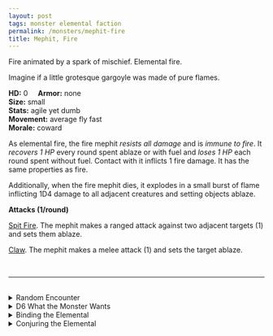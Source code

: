 ```yaml
---
layout: post
tags: monster elemental faction
permalink: /monsters/mephit-fire
title: Mephit, Fire
---
```


Fire animated by a spark of mischief. Elemental fire.

Imagine if a little grotesque gargoyle was made of pure flames.

**HD:** 0  &nbsp; &nbsp;  **Armor:** none <br>
**Size:** small <br>
**Stats:** agile yet dumb <br>
**Movement:** average fly fast <br>
**Morale:** coward <br>

As elemental fire, the fire mephit *resists all damage* and is *immune to fire*. It *recovers 1 HP* every round spent ablaze or with fuel and *loses 1 HP* each round spent without fuel. Contact with it inflicts 1 fire damage. It has the same properties as fire.

Additionally, when the fire mephit dies, it explodes in a small burst of flame inflicting 1D4 damage to all adjacent creatures and setting objects ablaze.

**Attacks (1/round)**

<ins>Spit Fire</ins>. The mephit makes a ranged attack against two adjacent targets (1) and sets them ablaze.

<ins>Claw</ins>. The mephit makes a melee attack (1) and sets the target ablaze.

<br>

---

<br> 

<details markdown="1">
<summary>Random Encounter</summary>

1. **Monster:** 1D8 fire mephits
1. **Lair:** A giant brasero burning with elemental flames. <br>	&nbsp; OR <br>	**Omen:** Cackling sounds and burnt smell.
1. **Spoor:** Everything is on fire!
1. **Tracks:** A trail of burnt objects.
1. **Trace:** [rumor] A powerful creature of fire has sent its agents in the area.
1. **Trace:** A message in ignan burned on a surface.
</details>

<details markdown="1">
<summary>D6 What the Monster Wants</summary>

1. Deliver an important message from their master. 
1. Fight! But not to the death, and fairly.
1. Cleaning (burning) the area for the arrival of their fiery master.
1. Hiding from their master, they dont want to work.
1. They are newly born, they are very curious.
1. Get some information for their fiery master.
</details>

<details markdown="1">
<summary>Binding the Elemental</summary>

You gain a [Spell Dice](https://saltygoo.github.io/class/magic-user#spells), one Doom Point and ...

1. ... every flammable item on you burns.
1. ... your words are replaced by 1'' fire mephits that mime them before being snuffed. 
1. ... your hair is replaced by flames (they dont burn you). 
1. ... each time you rest, one thing on you is stolen by a flame mephit and brought to the plane of fire.
1. ... water burns you.
1. ... the spell word *Flame*. 

If you roll a catastrophe, the elemental is released.
</details>

<details markdown="1">
<summary>Conjuring the Elemental</summary>

If you know the spell [Conjure](https://saltygoo.github.io/2020/11/12/conjure/), you can alter it in such way for a minimum of 1 Spell Dices:

**Conjure Fire Mephit** <br>
R: self 

When casting the spell you must prepare a message with up to [sum] words. [sum] fire mephits are then summoned and will each deliver one word of your message to whoever it is intended, across any plane. The message will be delivered in the most passionate and destructive way possible.

</details>
